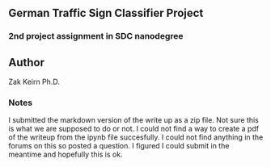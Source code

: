 ## German Traffic Sign Classifier Project 
### 2nd project assignment in SDC nanodegree
## Author
Zak Keirn Ph.D.
### Notes
I submitted the markdown version of the write up as a zip file. Not sure this is what we are supposed to do or not. I could not find a way to create a pdf of the writeup from the ipynb file succesfully.  I could not find anything in the forums on this so posted a question. I figured I could submit in the meantime and hopefully this is ok. 
